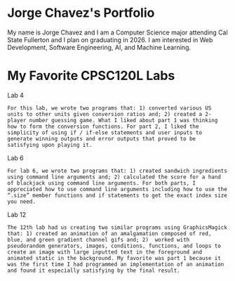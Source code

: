 
# Jorge Chavez's Portfolio

My name is Jorge Chavez and I am a Computer Science major attending Cal State Fullerton and I plan on graduating in 2026. I am interested in Web Development, Software Engineering, AI, and Machine Learning.

# My Favorite CPSC120L Labs

 Lab 4

    For this lab, we wrote two programs that: 1) converted various US units to other units given conversion ratios and; 2) created a 2-player number guessing game. What I liked about part 1 was thinking how to form the conversion functions. For part 2, I liked the simplicity of using if / if-else statements and user inputs to generate winning outputs and error outputs that proved to be satisfying upon playing it.


 Lab 6

    For lab 6, we wrote two programs that: 1) created sandwich ingredients using command line arguments and; 2) calculated the score for a hand of blackjack using command line arguments. For both parts, I appreciated how to use command line arguments including how to use the “.size” member functions and if statements to get the exact index size you need.


 Lab 12

    The 12th lab had us creating two similar programs using GraphicsMagick that: 1) created an animation of an amalgamation composed of red, blue, and green gradient channel gifs and; 2)  worked with pseudorandom generators, images, conditions, functions, and loops to create an image with large inputted text in the foreground and animated static in the background. My favorite was part 1 because it was the first time I had programmed an implementation of an animation and found it especially satisfying by the final result.